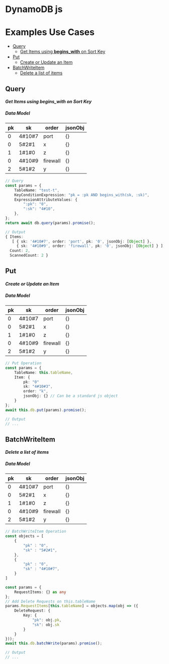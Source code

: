 # DynamoDB js

# Examples Use Cases

- [Query](#Query)
    - [Get Items using **begins_with** on Sort Key](#Get-Items-using-begins_with-on-Sort-Key)
- [Put](#Put)
    - [Create or Update an Item](#Create-or-Update-an-Item)
- [BatchWriteItem](#BatchWriteItem)
    - [Delete a list of items](#Delete-a-list-of-items)

## Query 

#### _Get Items using **begins_with** on Sort Key_

##### Data Model

| pk | sk     | order    | jsonObj |
|----|--------|----------|---------|
| 0  | 4#10#7 | port     | {}      |
| 0  | 5#2#1  | x        | {}      |
| 1  | 1#1#0  | z        | {}      |
| 0  | 4#10#9 | firewall | {}      |
| 2  | 5#1#2  | y        | {}      |

```typescript
// Query
const params = {
    TableName: "test-t",
    KeyConditionExpression: "pk = :pk AND begins_with(sk, :sk)",
    ExpressionAttributeValues: {
        ":pk": "0",
        ":sk": "4#10",
    },
};
return await db.query(params).promise();

// Output
{ Items:
   [ { sk: '4#10#7', order: 'port', pk: '0', jsonObj: [Object] },
     { sk: '4#10#9', order: 'firewall', pk: '0', jsonObj: [Object] } ],
  Count: 2,
  ScannedCount: 2 }
```

## Put

#### _Create or Update an Item_

##### Data Model

| pk | sk     | order    | jsonObj |
|----|--------|----------|---------|
| 0  | 4#10#7 | port     | {}      |
| 0  | 5#2#1  | x        | {}      |
| 1  | 1#1#0  | z        | {}      |
| 0  | 4#10#9 | firewall | {}      |
| 2  | 5#1#2  | y        | {}      |

```typescript
// Put Operation
const params = {
    TableName: this.tableName,
    Item: {
        pk: "0"
        sk: "4#10#3",
        order: "k",
        jsonObj: {} // Can be a standard js object
    }
};
await this.db.put(params).promise();

// Output
// ...
```


## BatchWriteItem

#### _Delete a list of items_

##### Data Model

| pk | sk     | order    | jsonObj |
|----|--------|----------|---------|
| 0  | 4#10#7 | port     | {}      |
| 0  | 5#2#1  | x        | {}      |
| 1  | 1#1#0  | z        | {}      |
| 0  | 4#10#9 | firewall | {}      |
| 2  | 5#1#2  | y        | {}      |

```typescript
// BatchWriteItem Operation
const objects = [
    {
        "pk" : "0",
        "sk" : "5#2#1",
    }, 
    {
        "pk" : "0",
        "sk" : "4#10#7",
    }
]

const params = {
    RequestItems: {} as any
};
// Add Delete Requests on this.tableName
params.RequestItems[this.tableName] = objects.map(obj => ({
    DeleteRequest: {
        Key: {
            "pk": obj.pk,
            "sk": obj.sk
        }
    }
}));
await this.db.batchWrite(params).promise();

// Output
// ...
```

